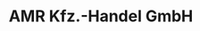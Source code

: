 ---
title: "AMR Kfz.-Handel GmbH"
url: /ruesselsheim-am-main/amr-kfz-handel-gmbh/
shop: Autohaus
---